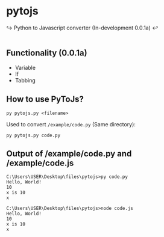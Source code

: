 # pytojs
↪️ Python to Javascript converter (In-development 0.0.1a) ↩️<br/><br/>
<a href="https://github.com/truedl/pytojs/blob/master/LICENSE"><img src="https://img.shields.io/github/license/truedl/pytojs.svg?style=plastic" alt=""></a>

## Functionality (0.0.1a)
- Variable
- If
- Tabbing

## How to use PyToJs?

```batch
py pytojs.py <filename>
```

Used to convert `/example/code.py` (Same directory):
```batch
py pytojs.py code.py
```

## Output of /example/code.py and /example/code.js

```batch
C:\Users\USER\Desktop\files\pytojs>py code.py
Hello, World!
10
x is 10
x

C:\Users\USER\Desktop\files\pytojs>node code.js
Hello, World!
10
x is 10
x
```
